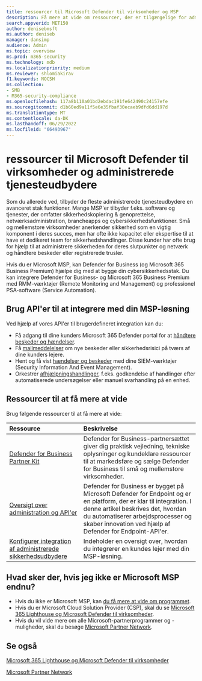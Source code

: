 ```yaml
---
title: ressourcer til Microsoft Defender til virksomheder og MSP
description: Få mere at vide om ressourcer, der er tilgængelige for administrerede tjenesteudbydere og Microsoft Defender til virksomheder.
search.appverid: MET150
author: denisebmsft
ms.author: deniseb
manager: dansimp
audience: Admin
ms.topic: overview
ms.prod: m365-security
ms.technology: mdb
ms.localizationpriority: medium
ms.reviewer: shlomiakirav
f1.keywords: NOCSH
ms.collection:
- SMB
- M365-security-compliance
ms.openlocfilehash: 117a8b110a01bd2ebdac191fe642490c24157efe
ms.sourcegitcommit: d1b60ed9a11f5e6e35fbaf30ecaeb9dfd6dd197d
ms.translationtype: MT
ms.contentlocale: da-DK
ms.lasthandoff: 06/29/2022
ms.locfileid: "66493967"
---
```

# <a name="microsoft-defender-for-business-and-managed-service-provider-resources"></a>ressourcer til Microsoft Defender til virksomheder og administrerede tjenesteudbydere

Som du allerede ved, tilbyder de fleste administrerede tjenesteudbydere en avanceret stak funktioner. Mange MSP'er tilbyder f.eks. software og tjenester, der omfatter sikkerhedskopiering & genoprettelse, netværksadministration, brancheapps og cybersikkerhedsfunktioner. Små og mellemstore virksomheder anerkender sikkerhed som en vigtig komponent i deres succes, men har ofte ikke kapacitet eller ekspertise til at have et dedikeret team for sikkerhedshandlinger. Disse kunder har ofte brug for hjælp til at administrere sikkerheden for deres slutpunkter og netværk og håndtere beskeder eller registrerede trusler.

Hvis du er Microsoft MSP, kan Defender for Business (og Microsoft 365 Business Premium) hjælpe dig med at bygge din cybersikkerhedsstak. Du kan integrere Defender for Business- og Microsoft 365 Business Premium med RMM-værktøjer (Remote Monitoring and Management) og professionel PSA-software (Service Automation).

## <a name="use-apis-to-integrate-with-your-msp-solution"></a>Brug API'er til at integrere med din MSP-løsning

Ved hjælp af vores API'er til brugerdefineret integration kan du:

- Få adgang til dine kunders Microsoft 365 Defender portal for at [håndtere beskeder og hændelser](mdb-respond-mitigate-threats.md).
- Få [mailmeddelelser](mdb-email-notifications.md) om nye beskeder eller sikkerhedsrisici på tværs af dine kunders lejere.
- Hent og få vist [hændelser og beskeder](mdb-view-manage-incidents.md) med dine SIEM-værktøjer (Security Information And Event Management).
- Orkestrer [afhjælpningshandlinger](mdb-review-remediation-actions.md), f.eks. godkendelse af handlinger efter automatiserede undersøgelser eller manuel svarhandling på en enhed.

## <a name="resources-to-learn-more"></a>Ressourcer til at få mere at vide

Brug følgende ressourcer til at få mere at vide:

| Ressource | Beskrivelse |
|:---|:---|
| [Defender for Business Partner Kit](https://aka.ms/MDBPartnerKit) | Defender for Business-partnersættet giver dig praktisk vejledning, tekniske oplysninger og kundeklare ressourcer til at markedsføre og sælge Defender for Business til små og mellemstore virksomheder.  |
| [Oversigt over administration og API'er](../defender-endpoint/management-apis.md) | Defender for Business er bygget på Microsoft Defender for Endpoint og er en platform, der er klar til integration. I denne artikel beskrives det, hvordan du automatiserer arbejdsprocesser og skaber innovation ved hjælp af Defender for Endpoint-API'er. |
| [Konfigurer integration af administrerede sikkerhedsudbydere](../defender-endpoint/configure-mssp-support.md) | Indeholder en oversigt over, hvordan du integrerer en kundes lejer med din MSP-løsning. |

## <a name="what-if-im-not-a-microsoft-msp-yet"></a>Hvad sker der, hvis jeg ikke er Microsoft MSP endnu?

- Hvis du ikke er Microsoft MSP, kan [du få mere at vide om programmet](https://partner.microsoft.com/solutions/managed-services).
- Hvis du er Microsoft Cloud Solution Provider (CSP), skal du se [Microsoft 365 Lighthouse og Microsoft Defender til virksomheder](mdb-lighthouse-integration.md).
- Hvis du vil vide mere om alle Microsoft-partnerprogrammer og -muligheder, skal du besøge [Microsoft Partner Network](https://partner.microsoft.com).

## <a name="see-also"></a>Se også

[Microsoft 365 Lighthouse og Microsoft Defender til virksomheder](mdb-lighthouse-integration.md)

[Microsoft Partner Network](https://partner.microsoft.com)